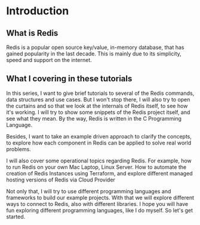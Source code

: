 # Introduction

## What is Redis

Redis is a popular open source key/value, in-memory database, that has gained popularity in the last decade. 
This is mainly due to its simplicity, speed and support on the internet. 

## What I covering in these tutorials

In this series, I want to give brief tutorials
to several of the Redis commands, data structures and use cases. But I won't stop there, I will also try to open the curtains and 
so that we look at the internals of Redis itself, to see how it's working. I will try to show some snippets of the 
Redis project itself, and see what they mean. By the way, 
Redis is written in the C Programming Language.

Besides, I want to take an example driven approach to clarify the concepts, to explore 
how each component in Redis can be applied to solve real world problems. 

I will also cover some operational topics regarding Redis. For example, how to run Redis on your own 
Mac Laptop, Linux Server. How to automate the creation of Redis Instances using Terraform, and 
explore different managed hosting versions of Redis via Cloud Provider

Not only that, I will try to use different programming languages and frameworks 
to build our example projects. With that we will explore different ways to connect to Redis, also with 
different libraries. I hope you will have fun exploring different programming languages, like I 
do myself. So let's get started.
